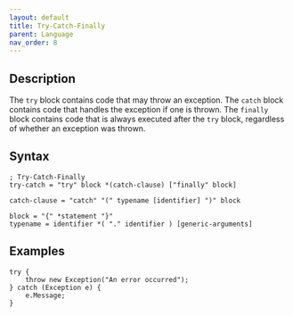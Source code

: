 ```yaml
---
layout: default
title: Try-Catch-Finally
parent: Language
nav_order: 8
---
```


## Description

The `try` block contains code that may throw an exception. The `catch` block contains code that handles the exception if one is thrown.
The `finally` block contains code that is always executed after the `try` block, regardless of whether an exception was thrown.

## Syntax

```abnf
; Try-Catch-Finally
try-catch = "try" block *(catch-clause) ["finally" block]

catch-clause = "catch" "(" typename [identifier] ")" block

block = "{" *statement "}"
typename = identifier *( "." identifier ) [generic-arguments]
```

## Examples

```xs
try {
    throw new Exception("An error occurred");
} catch (Exception e) {
    e.Message;
}
```